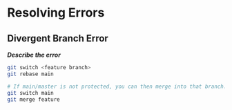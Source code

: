 # Resolving Errors

## Divergent Branch Error

***Describe the error***

```bash
git switch <feature branch>
git rebase main

# If main/master is not protected, you can then merge into that branch. Otherwise, create a PR to merge the changes into main/master.
git switch main
git merge feature
```
